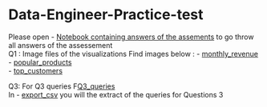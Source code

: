 # Data-Engineer-Practice-test
Please open      - [Notebook containing answers of the assements](deliverable_1.ipynb) to go throw all answers of the assessement<br>
Q1 : Image files of the visualizations
Find images below :
    - [monthly_revenue](monthly_revenue.png) <br>
    - [popular_products](popular_products.png)<br>
    - [top_customers](top_customers.png)<br>

Q3: 
For Q3 queries F[Q3_queries ](Q3_queries.sql) <br>
In  - [export_csv](export_csv/top_5_genres.csv) you will the extract of the queries for Questions 3
 